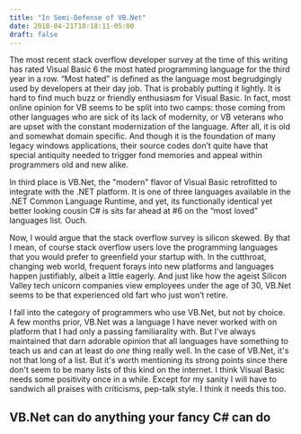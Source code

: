 ```yaml
---
title: "In Semi-Defense of VB.Net"
date: 2018-04-21T18:18:11-05:00
draft: false
---
```


The most recent stack overflow developer survey at the time of this writing has rated Visual Basic 6 the most hated programming language for the third year in a row.  “Most hated” is defined as the  language most begrudgingly used by developers at their day job. That is probably putting it lightly.  It is hard to find much buzz or friendly enthusiasm for Visual Basic.  In fact, most online opinion for VB seems to be split into two camps: those coming from other languages who are sick of its lack of modernity, or VB veterans who are upset with the constant modernization of the language. After all, it is old and somewhat domain specific.  And though it is the foundation of many legacy windows applications, their source codes don’t quite have that special antiquity needed to trigger fond memories and appeal within programmers old and new alike.  

In third place is VB.Net, the "modern" flavor of Visual Basic retrofitted to integrate with the .NET platform.  It is one of three languages available in the .NET Common Language Runtime, and yet, its functionally identical yet better looking cousin C# is sits far ahead at #6 on the “most loved” languages list.  Ouch.

Now, I would argue that the stack overflow survey is silicon skewed.  By that I mean, of course stack overflow users love the programming languages that you would prefer to greenfield your startup with.  In the cutthroat, changing web world, frequent forays into new platforms and languages happen justifiably, albeit a little eagerly.  And just like how the ageist Silicon Valley tech unicorn companies view employees under the age of 30, VB.Net seems to be that experienced old fart who just won’t retire.

I fall into the category of programmers who use VB.Net, but not by choice.  A few months prior, VB.Net was a language I have never worked with on platform that I had only a passing familiarality with.  But I've always maintained that darn adorable opinion that all languages have something to teach us and can at least do _one_ thing really well.  In the case of VB.Net, it's not that long of a list.  But it's worth mentioning its strong points since there don't seem to be many lists of this kind on the internet.  I think Visual Basic needs some positivity once in a while.  Except for my sanity I will have to sandwich all praises with criticisms, pep-talk style. I think it needs this too.

## VB.Net can do anything your fancy C# can do

 